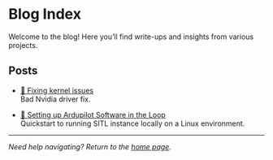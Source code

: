 # Blog Index

Welcome to the blog! Here you’ll find write-ups and insights from various projects.

## Posts

- [🛫 Fixing kernel issues](blog/kernel.md)  
  Bad Nvidia driver fix. 

- [📡 Setting up Ardupilot Software in the Loop](blog/AP_sitl_01.md)  
  Quickstart to running SITL instance locally on a Linux environment.



---

_Need help navigating? Return to the [home page](index.md)._
